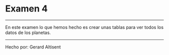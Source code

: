 # Examen 4
---
En este examen lo que hemos hecho es crear unas tablas para ver todos los datos de los planetas.

---
Hecho por: Gerard Altisent